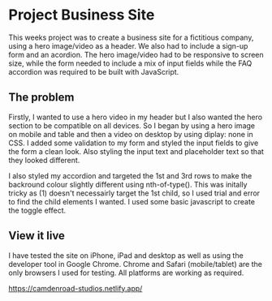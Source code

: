 # Project Business Site

This weeks project was to create a business site for a fictitious company, using a hero image/video as a header. We also had to include a sign-up form and an acordion. The hero image/video had to be responsive to screen size, while the form needed to include a mix of input fields while the FAQ accordion was required to be built with JavaScript.

## The problem

Firstly, I wanted to use a hero video in my header but I also wanted the hero section to be compatible on all devices. So I began by using a hero image on mobile and table and then a video on desktop by using diplay: none in CSS. I added some validation to my form and styled the input fields to give the form a clean look. Also styling the input text and placeholder text so that they looked different.  

I also styled my accordion and targeted the 1st and 3rd rows to make the backround colour slightly different using nth-of-type(). This was initally tricky as (1) doesn't necessairly target the 1st child, so I used trial and error to find the child elements I wanted. I used some basic javascript to create the toggle effect. 


## View it live
I have tested the site on iPhone, iPad and desktop as well as using the developer tool in Google Chrome.
Chrome and Safari (mobile/tablet) are the only browsers I used for testing. 
All platforms are working as required.

https://camdenroad-studios.netlify.app/